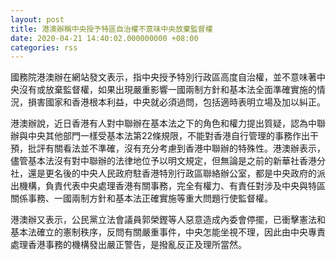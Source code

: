 ```yaml
---
layout: post
title: 港澳辦稱中央授予特區自治權不意味中央放棄監督權
date: 2020-04-21 14:40:02.000000000 +08:00
categories: rss
---
```


國務院港澳辦在網站發文表示，指中央授予特別行政區高度自治權，並不意味著中央沒有或放棄監督權，如果出現嚴重影響一國兩制方針和基本法全面準確實施的情況，損害國家和香港根本利益，中央就必須過問，包括適時表明立場及加以糾正。

港澳辦說，近日香港有人對中聯辦在基本法之下的角色和權力提出質疑，認為中聯辦與中央其他部門一樣受基本法第22條規限，不能對香港自行管理的事務作出干預，批評有關看法並不準確，沒有充分考慮到香港中聯辦的特殊性。港澳辦表示，儘管基本法沒有對中聯辦的法律地位予以明文規定，但無論是之前的新華社香港分社，還是更名後的中央人民政府駐香港特別行政區聯絡辦公室，都是中央政府的派出機構，負責代表中央處理香港有關事務，完全有權力、有責任對涉及中央與特區關係事務、一國兩制方針和基本法正確實施等重大問題行使監督權。

港澳辦又表示，公民黨立法會議員郭榮鏗等人惡意造成內委會停擺，已衝擊憲法和基本法確立的憲制秩序，反問有關嚴重事件，中央怎能坐視不理，因此由中央專責處理香港事務的機構發出嚴正警告，是撥亂反正及理所當然。
